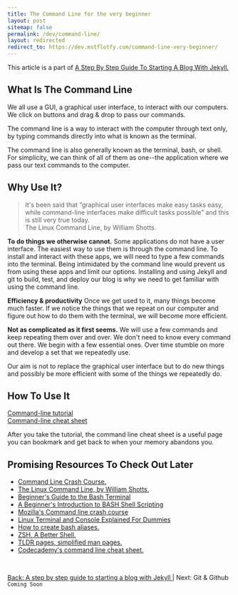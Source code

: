 ```yaml
---
title: The Command Line for the very beginner
layout: post
sitemap: false
permalink: /dev/command-line/
layout: redirected
redirect_to: https://dev.mstflotfy.com/command-line-very-beginner/
---
```


This article is a part of [A Step By Step Guide To Starting A Blog With Jekyll.](/step-by-step-guide-start-blog-with-jekyll/)

## **What Is The Command Line**

We all use a GUI, a graphical user interface, to interact with our computers. We click on buttons and drag & drop to pass our commands.

The command line is a way to interact with the computer through text only, by typing commands directly into what is known as the terminal.

The command line is also generally known as the terminal, bash, or shell. For simplicity, we can think of all of them as one--the application where we pass our text commands to the computer.



## **Why Use It?**

> It's been said that “graphical user interfaces make easy tasks easy, while command-line interfaces make difficult tasks possible” and this is still very true today.<br>
> The Linux Command Line, by William Shotts.

**To do things we otherwise cannot.**
Some applications do not have a user interface. The easiest way to use them is through the command line. To install and interact with these apps, we will need to type a few commands into the terminal. Being intimidated by the command line would prevent us from using these apps and limit our options. Installing and using Jekyll and git to build, test, and deploy our blog is why we need to get familiar with using the command line.

**Efficiency & productivity** Once we get used to it, many things become much faster. If we notice the things that we repeat on our computer and figure out how to do them with the terminal, we will become more efficient.

**Not as complicated as it first seems.** We will use a few commands and keep repeating them over and over. We don't need to know every command out there. We begin with a few essential ones. Over time stumble on more and develop a set that we repeatedly use.

Our aim is not to replace the graphical user interface but to do new things and possibly be more efficient with some of the things we repeatedly do.


## **How To Use It**

[Command-line tutorial](/command-line-beginner-tutorial/)<br>
[Command-line cheat sheet](/command-line-cheat-sheet/)<br>

After you take the tutorial, the command line cheat sheet is a useful page you can bookmark and get back to when your memory abandons you.


## **Promising Resources To Check Out Later**

  - [Command Line Crash Course.](https://www.youtube.com/watch?v=yz7nYlnXLfE)
  - [The Linux Command Line, by William Shotts.](https://sourceforge.net/projects/linuxcommand/)
  - [Beginner's Guide to the Bash Terminal](https://www.youtube.com/watch?v=oxuRxtrO2Ag)
  - [A Beginner's Introduction to BASH Shell Scripting](https://www.youtube.com/watch?v=_n5ZegzieSQ)
  - [Mozilla's Command line crash course](https://developer.mozilla.org/en-US/docs/Learn/Tools_and_testing/Understanding_client-side_tools/Command_line)
  - [Linux Terminal and Console Explained For Dummies](https://www.linuxbabe.com/command-line/linux-terminal)
  - [How to create bash aliases.](https://linuxize.com/post/how-to-create-bash-aliases/)
  - [ZSH, A Better Shell.](https://www.youtube.com/watch?v=gGmBUfMaWMU)
  - [TLDR pages, simplified man pages.](https://tldr.sh/)
  - [Codecademy's command line cheat sheet.](https://www.codecademy.com/articles/command-line-commands)



<br>

[Back: A step by step guide to starting a blog with Jekyll ](/step-by-step-guide-start-blog-with-jekyll/)| Next: Git & Github `Coming Soon`
